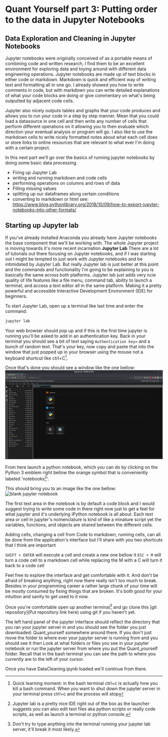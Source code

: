
# Quant Yourself part 3: Putting order to the data in Jupyter Notebooks

## Data Exploration and Cleaning in Jupyter Notebooks

Jupyter notebooks were originally conceived of as a portable means of combining code and written research, I find them to be an excellent environment for exploring data and toying around with different data engineering operations. Jupyter notebooks are made up of text blocks in either code or markdown. Markdown is quick and efficient way of writing text and formatting all in one go. I already showed you how to write comments in code, 
but with markdown you can write detailed explanations of what your code blocks are doing or give commentary on what's being outputted by adjacent code cells. 

Jupyter also nicely outputs tables and graphs that your code produces and allows you to run your code in a step by step manner. Mean that you could load a datasource in one cell and then write any number of cells that perform different operations on it allowing you to then evaluate which direction your eventual analysis or program will go. I also like to use the markdown cells to write nicely formatted notes about what each cell does or store links to online resources that are relevant to what ever I'm doing with a certain project.

In this next part we'll go over the basics of running jupyter notebooks by doing some basic data processing. 

* Firing up Jupyter Lab
* writing and running markdown and code cells
* performing operations on columns and rows of data
* Filling missing values
* splitting up our dataframes along certain conditions 
* converting to markdown or html see: https://www.blog.pythonlibrary.org/2018/10/09/how-to-export-jupyter-notebooks-into-other-formats/ 

## Starting up Jupyter lab

If you've already installed Anaconda you already have Jupyter notebooks the base component that we'll be working with. The whole Jupyter project is moving towards it's more recent incarnation **Jupyter Lab**
There are a lot of tutorials out there focusing on Jupyter notebooks, and if I was starting out I might be tempted to just work with Jupyter notebooks and be intimidated by Jupyter Lab. But really Jupyter lab is just better at this point and the commands and functionality I'm going to be explaining to you is basically the same across both platforms. Jupyter lab just adds very ncie quality of life features like a file menu, command tab, ability to launch a terminal, and access a text editor all in the same platform. Making it a pretty powerful and accessible Interactive Development Environment (IDE) for beginners. 

To start Jupyter Lab, open up a terminal like last time and enter the command: 

```bash
jupyter lab

```
Your web browser should pop up and if this is the first time jupyter is running you'll be asked to add in an authentication key. Back in your terminal you should see a bit of text saying ```Authentication key=``` and a bunch of random text. That's your key, now copy and paste that into the window that just popped up in your browser using the mouse not a keyboard shortcut like ctrl+C[^1].  

Once that's done you should see a window like the one bellow:
![jupyter launched](jupyterLaunch.png "If you see this you're in the right place")

From here launch a python notebook, which you can do by clicking on the Python 3 emblem right bellow the orange symbol that is conveniently labeled 'notebooks[^2]'. 

This should bring you to an image like the one bellow: 
![blank jupyter notebook](BlankNotebook.png "A Brand New Jupyter notebook")

The first text area in the notebook is by default a code block and I would suggest trying to write some code in there right now just to get a feel for what jupyter and it's underlying iPython notebook is all about. 
Each text area or cell in jupyter's nomenclature is kind of like a minature script yet the variables, functions, and objects are shared between the different cells.

Adding cells, changing a cell from Code to markdown, running cells, can all be done from the application's interface but I'll share with you two shortcuts that I think are important

```SHIFT + ENTER``` will execute a cell and create a new one bellow it 
```ESC + M``` will turn a code cell to a markdown cell while replacing the M with a C will turn it back to a code cell 

Feel free to explore the interface and get comfortable with it. And don't be afraid of breaking anything, right now there really isn't too much to break. Besides in your programming career a rather large chunk of your time will 
be mostly consumed by fixing things that are broken. It's both good for your intuition and sanity to get used to it now. 

Once you're comfortable open up another terminal[^3] and go clone this [git repository](Put repository link here) using git if you haven't yet. 

The left hand panel of the jupyter interface should reflect the directory that you ran your jupyter server in and you should see the folder you just downloaded: Quant_yourself somewhere around there. If you don't just move the folder to where ever your jupyter server is running from and you should see it then  Look at what folders or files you see in your jupyter notebook or run the jupyter server from where you put the Quant_yourself folder. Recall that in the bash terminal you can see the path to where you currently are to the left of your cursor. 

Once you have DataCleaning.ipynb loaded we'll continue from there. 

[^1]:Quick learning moment: in the bash terminal ctrl+c is actually how you kill a bash command. When you want to shut down the jupyter server in your terminal press ctrl+c and the process will stop 

[^2]: Jupyter lab is a pretty nice IDE right out of the box as the launcher suggests you can also edit text files aka python scripts or really code scripts, as well as launch a terminal or python console.  

[^3]: Don't try to type anything into the terminal running your jupyter lab server, it'll break it most likely.  

